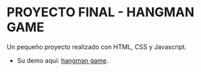 # PROYECTO FINAL - HANGMAN GAME
Un pequeño proyecto realizado con HTML, CSS y Javascript.
- Su demo aquí: [hangman game](https://hangman-game-iota.vercel.app/).